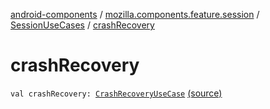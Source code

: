 [android-components](../../index.md) / [mozilla.components.feature.session](../index.md) / [SessionUseCases](index.md) / [crashRecovery](./crash-recovery.md)

# crashRecovery

`val crashRecovery: `[`CrashRecoveryUseCase`](-crash-recovery-use-case/index.md) [(source)](https://github.com/mozilla-mobile/android-components/blob/master/components/feature/session/src/main/java/mozilla/components/feature/session/SessionUseCases.kt#L233)